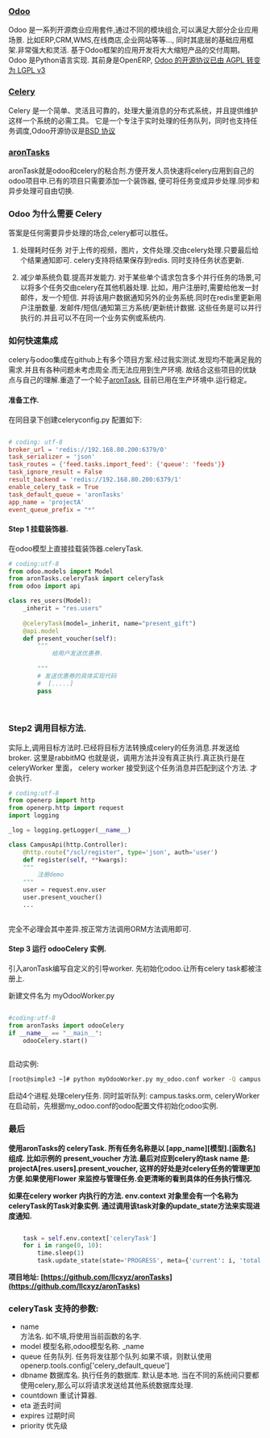 
### [Odoo](https://www.odoo.com/zh_CN/)
Odoo 是一系列开源商业应用套件,通过不同的模块组合,可以满足大部分企业应用场景.
    比如ERP,CRM,WMS,在线商店,企业网站等等..., 同时其底层的基础应用框架.非常强大和灵活.
    基于Odoo框架的应用开发将大大缩短产品的交付周期。
    Odoo 是Python语言实现. 其前身是OpenERP, [Odoo 的开源协议已由 AGPL 转变为 LGPL v3](https://www.odoo.com/zh_CN/blog/odoo-news-5/post/adapting-our-open-source-license-245)

### [Celery](http://www.celeryproject.org/)
Celery 是一个简单、灵活且可靠的，处理大量消息的分布式系统，并且提供维护这样一个系统的必需工具。
它是一个专注于实时处理的任务队列，同时也支持任务调度,Odoo开源协议是[BSD 协议](http://www.opensource.org/licenses/BSD-3-Clause)

### [aronTasks](https://github.com/llcxyz/aronTasks)
aronTask就是odoo和celery的粘合剂.方便开发人员快速将celery应用到自己的odoo项目中.已有的项目只需要添加一个装饰器,
便可将任务变成异步处理.同步和异步处理可自由切换.
<!-- more -->
### Odoo 为什么需要 Celery
答案是任何需要异步处理的场合,celery都可以胜任。
1. 处理耗时任务
        对于上传的视频，图片，文件处理.交由celery处理.只要最后给个结果通知即可.
        celery支持将结果保存到redis. 同时支持任务状态更新.
        
3. 减少单系统负载.提高并发能力.
        对于某些单个请求包含多个并行任务的场景,可以将多个任务交由celery在其他机器处理.
        比如，用户注册时,需要给他发一封邮件，发一个短信. 并将该用户数据通知另外的业务系统.同时在redis里更新用户注册数量.
        发邮件/短信/通知第三方系统/更新统计数据. 这些任务是可以并行执行的.并且可以不在同一个业务实例或系统内.
        
### 如何快速集成
celery与odoo集成在github上有多个项目方案.经过我实测试.发现均不能满足我的需求.并且有各种问题未考虑周全.而无法应用到生产环境.
故结合这些项目的优缺点与自己的理解.重造了一个轮子[aronTask](), 目前已用在生产环境中.运行稳定。

#### 准备工作.

在同目录下创建celeryconfig.py 
配置如下:
```conf

# coding: utf-8
broker_url = 'redis://192.168.80.200:6379/0'
task_serializer = 'json'
task_routes = {'feed.tasks.import_feed': {'queue': 'feeds'}}
task_ignore_result = False
result_backend = 'redis://192.168.80.200:6379/1'
enable_celery_task = True
task_default_queue = 'aronTasks'
app_name = 'projectA'
event_queue_prefix = "*"
```
####   Step 1 挂载装饰器.
在odoo模型上直接挂载装饰器.celeryTask.

```python
# coding:utf-8
from odoo.models import Model
from aronTasks.celeryTask import celeryTask
from odoo import api

class res_users(Model):
    _inherit = "res.users"
    
    @celeryTask(model=_inherit, name="present_gift")
    @api.model
    def present_voucher(self):
        """
            给用户发送优惠券.
            
        """
        # 发送优惠券的具体实现代码
        #  [.....]
        pass
        
    
```
###  Step2 调用目标方法.
实际上,调用目标方法时.已经将目标方法转换成celery的任务消息.并发送给broker. 这里是rabbitMQ
也就是说，调用方法并没有真正执行.真正执行是在celeryWorker 里面，
celery worker 接受到这个任务消息并匹配到这个方法. 才会执行.


```python
# coding:utf-8
from openerp import http
from openerp.http import request
import logging

_log = logging.getLogger(__name__)

class CampusApi(http.Controller):
    @http.route("/scl/register", type='json', auth='user')
    def register(self, **kwargs):
    """
        注册demo 
    """
    user = request.env.user
    user.present_voucher()
    ...
    
```


完全不必理会其中差异.按正常方法调用ORM方法调用即可.


####   Step 3 运行 odooCelery 实例.
引入aronTask编写自定义的引导worker. 先初始化odoo.让所有celery task都被注册上.

新建文件名为 myOdooWorker.py

```python

#coding:utf-8
from aronTasks import odooCelery
if __name__ == "__main__":
    odooCelery.start()



```
启动实例:
```bash
[root@simple3 ~]# python myOdooWorker.py my_odoo.conf worker -Q campus.tasks.orm -n host1 --loglevel=DEBUG --concurrency=4
```

启动4个进程.处理celery任务. 同时监听队列: campus.tasks.orm, celeryWorker在启动前，先根据my_odoo.conf的odoo配置文件初始化odoo实例.

### 最后
**使用aronTasks的 celeryTask. 所有任务名称是以 [app_name][模型].[函数名] 组成.
比如示例的 present_voucher 方法.最后对应到celery的task name 是: projectA[res.users].present_voucher,
这样的好处是对celery任务的管理更加方便.如果使用Flower 来监控与管理任务.会更清晰的看到具体的任务执行情况.**


**如果在celery worker 内执行的方法. env.context 对象里会有一个名称为celeryTask的Task对象实例.
通过调用该task对象的update_state方法来实现进度通知.**

```python

    task = self.env.context['celeryTask'] 
    for i in range(0, 10):
        time.sleep(1)
        task.update_state(state='PROGRESS', meta={'current': i, 'total': 10, 'status': "OK[%s]" % i})

```

**项目地址: [https://github.com/llcxyz/aronTasks](https://github.com/llcxyz/aronTasks)**

### celeryTask 支持的参数:
* name      
        方法名. 如不填,将使用当前函数的名字.
* model
        模型名称,odoo模型名称. _name
* queue
        任务队列. 任务将发往那个队列.如果不填，则默认使用 openerp.tools.config['celery_default_queue']
* dbname
        数据库名. 执行任务的数据库. 默认是本地. 当在不同的系统间只要都使用celery,那么可以将请求发送给其他系统数据库处理.
* countdown
        重试计算器.
* eta 
        逝去时间 
* expires
        过期时间
* priority
        优先级
        
